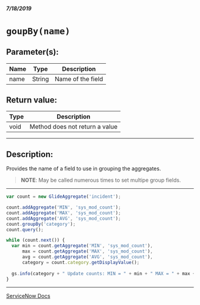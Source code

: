 ##### 7/18/2019
# `goupBy(name)`

## Parameter(s):
| Name | Type | Description |
|---|---|---|
| name | String | Name of the field |

## Return value:
| Type | Description |
|---|---|
| void | Method does not return a value |

---

## Description:
Provides the name of a field to use in grouping the aggregates.  

  > **NOTE**: May be called numerous times to set multipe group fields.

---

```js
var count = new GlideAggregate('incident');

count.addAggregate('MIN', 'sys_mod_count');
count.addAggregate('MAX', 'sys_mod_count');
count.addAggregate('AVG', 'sys_mod_count');
count.groupBy('category');
count.query();  

while (count.next()) {  
  var min = count.getAggregate('MIN', 'sys_mod_count'),
      max = count.getAggregate('MAX', 'sys_mod_count'),
      avg = count.getAggregate('AVG', 'sys_mod_count'),
      category = count.category.getDisplayValue();
      
  gs.info(category + " Update counts: MIN = " + min + " MAX = " + max + " AVG = " + avg);
}
```

---

[ServiceNow Docs](https://developer.servicenow.com/app.do#!/api_doc?v=madrid&id=r_ScopedGlideAggregateGroupBy_String)